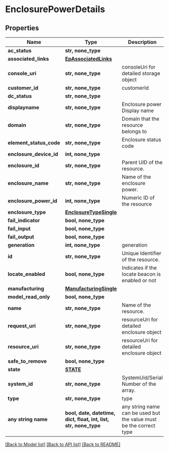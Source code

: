 # EnclosurePowerDetails


## Properties
Name | Type | Description | Notes
------------ | ------------- | ------------- | -------------
**ac_status** | **str, none_type** |  | [optional] 
**associated_links** | [**EpAssociatedLinks**](EpAssociatedLinks.md) |  | [optional] 
**console_uri** | **str, none_type** | consoleUri for detailed storage object | [optional] 
**customer_id** | **str, none_type** | customerId | [optional] 
**dc_status** | **str, none_type** |  | [optional] 
**displayname** | **str, none_type** | Enclosure power Display name | [optional] 
**domain** | **str, none_type** | Domain that the resource belongs to | [optional] 
**element_status_code** | **str, none_type** | Enclosure status code | [optional] 
**enclosure_device_id** | **int, none_type** |  | [optional] 
**enclosure_id** | **str, none_type** | Parent UID of the resource. | [optional] 
**enclosure_name** | **str, none_type** | Name of the enclosure power. | [optional] 
**enclosure_power_id** | **int, none_type** | Numeric ID of the resource | [optional] 
**enclosure_type** | [**EnclosureTypeSingle**](EnclosureTypeSingle.md) |  | [optional] 
**fail_indicator** | **bool, none_type** |  | [optional] 
**fail_input** | **bool, none_type** |  | [optional] 
**fail_output** | **bool, none_type** |  | [optional] 
**generation** | **int, none_type** | generation | [optional] 
**id** | **str, none_type** | Unique Identifier of the resource. | [optional] 
**locate_enabled** | **bool, none_type** | Indicates if the locate beacon is enabled or not | [optional] 
**manufacturing** | [**ManufacturingSingle**](ManufacturingSingle.md) |  | [optional] 
**model_read_only** | **bool, none_type** |  | [optional] 
**name** | **str, none_type** | Name of the resource. | [optional] 
**request_uri** | **str, none_type** | resourceUri for detailed enclosure object | [optional] 
**resource_uri** | **str, none_type** | resourceUri for detailed enclosure object | [optional] 
**safe_to_remove** | **bool, none_type** |  | [optional] 
**state** | [**STATE**](STATE.md) |  | [optional] 
**system_id** | **str, none_type** | SystemUid/Serial Number  of the array. | [optional] 
**type** | **str, none_type** | type | [optional] 
**any string name** | **bool, date, datetime, dict, float, int, list, str, none_type** | any string name can be used but the value must be the correct type | [optional]

[[Back to Model list]](../README.md#documentation-for-models) [[Back to API list]](../README.md#documentation-for-api-endpoints) [[Back to README]](../README.md)


